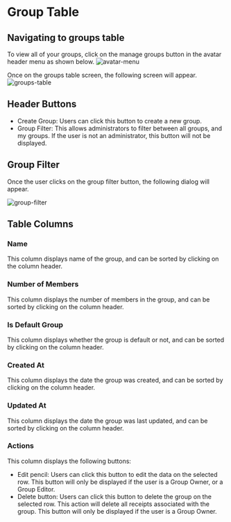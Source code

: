 # Group Table

## Navigating to groups table

To view all of your groups, click on the manage groups button in the avatar header menu as shown below.
![avatar-menu](/img/wrangler-avatar-menu.png)

Once on the groups table screen, the following screen will appear.
![groups-table](/img/groups/group_table.png)

## Header Buttons

- Create Group: Users can click this button to create a new group.
- Group Filter: This allows administrators to filter between all groups, and my groups. If the user is not an
  administrator, this button will not be displayed.

## Group Filter

Once the user clicks on the group filter button, the following dialog will appear.

![group-filter](/img/groups/group_filter.png)

## Table Columns

### Name

This column displays name of the group, and can be sorted by clicking on the column header.

### Number of Members

This column displays the number of members in the group, and can be sorted by clicking on the column header.

### Is Default Group

This column displays whether the group is default or not, and can be sorted by clicking on the column header.

### Created At

This column displays the date the group was created, and can be sorted by clicking on the column header.

### Updated At

This column displays the date the group was last updated, and can be sorted by clicking on the column header.

### Actions

This column displays the following buttons:

* Edit pencil: Users can click this button to edit the data on the selected row. This button will only be displayed if
  the user
  is a Group Owner, or a Group Editor.
* Delete button: Users can click this button to delete the group on the selected row. This action will delete all
  receipts
  associated with the group. This button will only be displayed if the user is a Group Owner.
